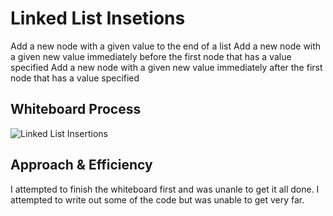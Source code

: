 # Linked List Insetions

Add a new node with a given value to the end of a list
Add a new node with a given new value immediately before the first node that has a value specified
Add a new node with a given new value immediately after the first node that has a value specified

## Whiteboard Process

![Linked List Insertions](/datastructures/lib/src/main/java/datastructures/linkedlist/LinkedListInsertions.png)

## Approach & Efficiency

I attempted to finish the whiteboard first and was unanle to get it all done. I attempted to write out some of the code but was unable to get very far.
